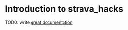 # Introduction to strava_hacks

TODO: write [great documentation](http://jacobian.org/writing/what-to-write/)

